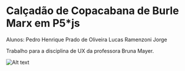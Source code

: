 # Calçadão de Copacabana de Burle Marx em P5*js

Alunos: 
Pedro Henrique Prado de Oliveira
Lucas Ramenzoni Jorge

Trabalho para a disciplina de UX da professora Bruna Mayer.

![Alt text](images/calcadao.jpg)
